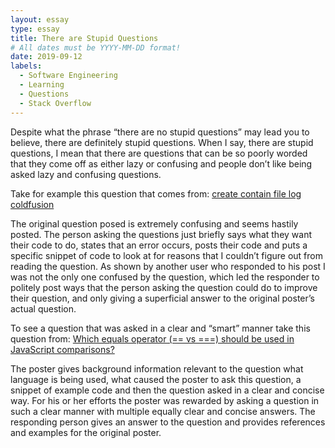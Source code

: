 ```yaml
---
layout: essay
type: essay
title: There are Stupid Questions
# All dates must be YYYY-MM-DD format!
date: 2019-09-12
labels:
  - Software Engineering
  - Learning
  - Questions
  - Stack Overflow
---
```


Despite what the phrase “there are no stupid questions” may lead you to believe, there are definitely stupid questions. When I say, there are stupid questions, I mean that there are questions that can be so poorly worded that they come off as either lazy or confusing and people don’t like being asked lazy and confusing questions. 

Take for example this question that comes from: 
<a href = "https://stackoverflow.com/questions/13946934/create-contain-file-log-coldfusion"> 
create contain file log coldfusion </a><br/>

The original question posed is extremely confusing and seems hastily posted. The person asking the questions just briefly says what they want their code to do, states that an error occurs, posts their code and puts a specific snippet of code to look at for reasons that I couldn’t figure out from reading the question. As shown by another user who responded to his post I was not the only one confused by the question, which led the responder to politely post ways that the person asking the question could do to improve their question, and only giving a superficial answer to the original poster’s actual question.

To see a question that was asked in a clear and “smart” manner take this question from: 
<a href = "https://stackoverflow.com/questions/359494/which-equals-operator-vs-should-be-used-in-javascript-comparisons/359509#359509"> 
Which equals operator (== vs ===) should be used in JavaScript comparisons? </a>

The poster gives background information relevant to the question what language is being used, what caused the poster to ask this question, a snippet of example code and then the question asked in a clear and concise way. For his or her efforts the poster was rewarded by asking a question in such a clear manner with multiple equally clear and concise answers. 
The responding person gives an answer to the question and provides references and examples for the original poster. 
